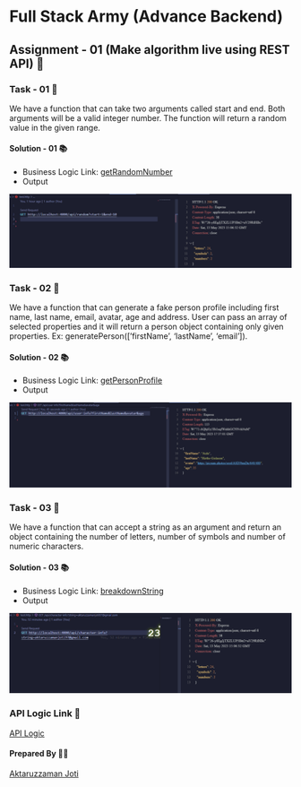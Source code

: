 # Full Stack Army (Advance Backend)

## Assignment - 01 (Make algorithm live using REST API) 📝

### Task - 01 📝

We have a function that can take two arguments called start and end. Both arguments will be a valid integer number. The function will return a random value in the given range.

#### Solution - 01 📚

- Business Logic Link: [getRandomNumber](./src/businessLogic/randomNumber.js)
- Output

![output](./screenshots/solution1.png)

### Task - 02 📝

We have a function that can generate a fake person profile including first name, last name, email, avatar, age and address. User can pass an array of selected properties and it will return a person object containing only given properties. Ex: generatePerson([’firstName’, ‘lastName’, ‘email’]).

#### Solution - 02 📚

- Business Logic Link: [getPersonProfile](./src/businessLogic/personProfile.js)
- Output

![output](./screenshots/Solution2.png)

### Task - 03 📝

We have a function that can accept a string as an argument and return an object containing the number of letters, number of symbols and number of numeric characters.

#### Solution - 03 📚

- Business Logic Link: [breakdownString](./src/businessLogic/characterInfo.js)
- Output

![output](./screenshots/solution3.png)

### API Logic Link 🔗

[API Logic](./src/app.js)

#### Prepared By 🙋‍♂️

[Aktaruzzaman Joti](https://www.linkedin.com/in/aktaruzzaman-joti/)
